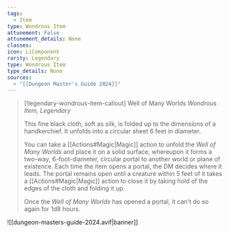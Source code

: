 ```yaml
---
tags:
  - Item
type: Wondrous Item
attunement: False
attunement_details: None
classes:
icon: LiComponent
rarity: Legendary
type: Wondrous Item
type_details: None
sources: 
  - "[[Dungeon Master's Guide 2024]]"
---
```

>[!legendary-wondrous-item-callout] Well of Many Worlds
>_Wondrous Item, Legendary_
>
>This fine black cloth, soft as silk, is folded up to the dimensions of a handkerchief. It unfolds into a circular sheet 6 feet in diameter.
>
>You can take a [[Actions#Magic\|Magic]] action to unfold the _Well of Many Worlds_ and place it on a solid surface, whereupon it forms a two-way, 6-foot-diameter, circular portal to another world or plane of existence. Each time the item opens a portal, the DM decides where it leads. The portal remains open until a creature within 5 feet of it takes a [[Actions#Magic\|Magic]] action to close it by taking hold of the edges of the cloth and folding it up.
>
>Once the _Well of Many Worlds_ has opened a portal, it can't do so again for 1d8 hours.
>


![[dungeon-masters-guide-2024.avif|banner]]